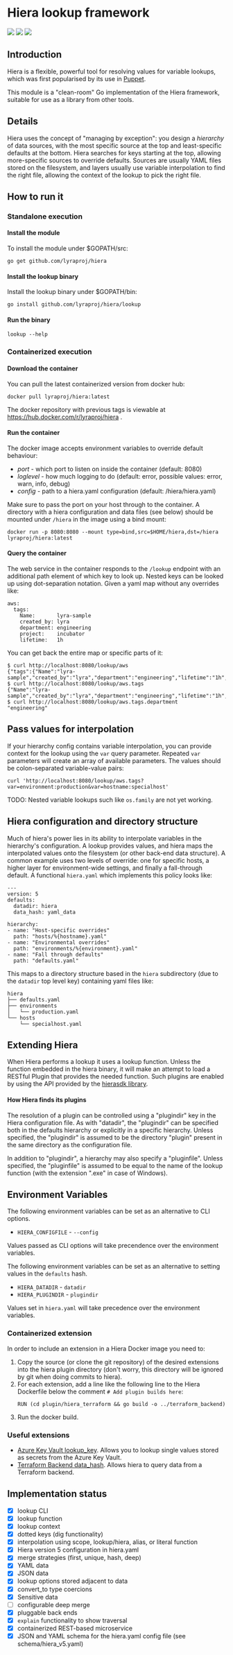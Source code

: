 # Hiera lookup framework

[![](https://goreportcard.com/badge/github.com/lyraproj/hiera)](https://goreportcard.com/report/github.com/lyraproj/hiera)
[![](https://img.shields.io/badge/godoc-reference-blue.svg)](https://godoc.org/github.com/lyraproj/hiera)
[![](https://github.com/lyraproj/hiera/workflows/Hiera%20Tests/badge.svg)](https://github.com/lyraproj/hiera/actions)

## Introduction

Hiera is a flexible, powerful tool for resolving values for variable lookups, which was first popularised by its use in [Puppet](https://puppet.com/docs/puppet/5.5/hiera.html).

This module is a "clean-room" Go implementation of the Hiera framework, suitable for use as a library from other tools.

## Details

Hiera uses the concept of "managing by exception": you design a *hierarchy* of data sources, with the most specific source at the top and  least-specific defaults at the bottom. Hiera searches for keys starting at the top, allowing more-specific sources to override defaults. Sources are usually YAML files stored on the filesystem, and layers usually use variable interpolation to find the right file, allowing the context of the lookup to pick the right file.

## How to run it

### Standalone execution

#### Install the module

To install the module under $GOPATH/src:

    go get github.com/lyraproj/hiera

#### Install the lookup binary

Install the lookup binary under $GOPATH/bin:

    go install github.com/lyraproj/hiera/lookup

#### Run the binary

    lookup --help

### Containerized execution

#### Download the container

You can pull the latest containerized version from docker hub:

    docker pull lyraproj/hiera:latest

The docker repository with previous tags is viewable at https://hub.docker.com/r/lyraproj/hiera .

#### Run the container

The docker image accepts environment variables to override default behaviour:

* *port* - which port to listen on inside the container (default: 8080)
* *loglevel* - how much logging to do (default: error, possible values: error, warn, info, debug)
* *config* - path to a hiera.yaml configuration (default: /hiera/hiera.yaml)

Make sure to pass the port on your host through to the container. A directory with a hiera configuration and data files (see below) should be mounted under `/hiera` in the image using a bind mount:

    docker run -p 8080:8080 --mount type=bind,src=$HOME/hiera,dst=/hiera lyraproj/hiera:latest

#### Query the container

The web service in the container responds to the `/lookup` endpoint with an additional path element of which key to look up. Nested keys can be looked up using dot-separation notation. Given a yaml map without any overrides like:

    aws:
      tags:
        Name:       lyra-sample
        created_by: lyra
        department: engineering
        project:    incubator
        lifetime:   1h

You can get back the entire map or specific parts of it:

    $ curl http://localhost:8080/lookup/aws
    {"tags":{"Name":"lyra-sample","created_by":"lyra","department":"engineering","lifetime":"1h","project":"incubator"}}
    $ curl http://localhost:8080/lookup/aws.tags
    {"Name":"lyra-sample","created_by":"lyra","department":"engineering","lifetime":"1h","project":"incubator"}
    $ curl http://localhost:8080/lookup/aws.tags.department
    "engineering"

## Pass values for interpolation

If your hierarchy config contains variable interpolation, you can provide context for the lookup using the `var` query parameter. Repeated `var` parameters will create an array of available parameters. The values should be colon-separated variable-value pairs:

    curl 'http://localhost:8080/lookup/aws.tags?var=environment:production&var=hostname:specialhost'

TODO: Nested variable lookups such like `os.family` are not yet working.

## Hiera configuration and directory structure

Much of hiera's power lies in its ability to interpolate variables in the hierarchy's configuration. A lookup provides values, and hiera maps the interpolated values onto the filesystem (or other back-end data structure). A common example uses two levels of override: one for specific hosts, a higher layer for environment-wide settings, and finally a fall-through default. A functional `hiera.yaml` which implements this policy looks like:

    ---
    version: 5
    defaults:
      datadir: hiera
      data_hash: yaml_data

    hierarchy:
    - name: "Host-specific overrides"
      path: "hosts/%{hostname}.yaml"
    - name: "Environmental overrides"
      path: "environments/%{environment}.yaml"
    - name: "Fall through defaults"
      path: "defaults.yaml"

This maps to a directory structure based in the `hiera` subdirectory (due to the `datadir` top level key) containing yaml files like:

    hiera
    ├── defaults.yaml
    ├── environments
    │   └── production.yaml
    └── hosts
        └── specialhost.yaml

## Extending Hiera

When Hiera performs a lookup it uses a lookup function. Unless the function embedded in the hiera binary, it will
make an attempt to load a RESTful Plugin that provides the needed function. Such plugins are enabled by using the API
provided by the [hierasdk library](https://github.com/lyraproj/hierasdk).

#### How Hiera finds its plugins
The resolution of a plugin can be controlled using a "plugindir" key in the Hiera configuration file. As with "datadir",
the "plugindir" can be specified both in the defaults hierarchy or explicitly in a specific hierarchy. Unless specified,
the "plugindir" is assumed to be the directory "plugin" present in the same directory as the configuration file.

In addition to "plugindir", a hierarchy may also specify a "pluginfile". Unless specified, the "pluginfile" is assumed
to be equal to the name of the lookup function (with the extension ".exe" in case of Windows).

## Environment Variables

The following environment variables can be set as an alternative to CLI options.

* `HIERA_CONFIGFILE` - `--config`

Values passed as CLI options will take precendence over the environment variables.

The following environment variables can be set as an alternative to setting values in the `defaults` hash.

* `HIERA_DATADIR` - `datadir`
* `HIERA_PLUGINDIR` - `plugindir`

Values set in `hiera.yaml` will take precedence over the environment variables.

### Containerized extension

In order to include an extension in a Hiera Docker image you need to:

1. Copy the source (or clone the git repository) of the desired extensions into the hiera plugin directory (don't worry,
   this directory will be ignored by git when doing commits to hiera).
2. For each extension, add a line like the following line to the Hiera Dockerfile below the comment
   `# Add plugin builds here`:
    ```
    RUN (cd plugin/hiera_terraform && go build -o ../terraform_backend)
    ```
3. Run the docker build.

### Useful extensions

* [Azure Key Vault lookup_key](https://github.com/lyraproj/hiera_azure). Allows you to lookup single values stored as
 secrets from the Azure Key Vault.
* [Terraform Backend data_hash](https://github.com/lyraproj/hiera_terraform). Allows hiera to query data from a Terraform
 backend. 

## Implementation status

* [x] lookup CLI
* [x] lookup function
* [x] lookup context
* [x] dotted keys (dig functionality)
* [x] interpolation using scope, lookup/hiera, alias, or literal function
* [x] Hiera version 5 configuration in hiera.yaml
* [x] merge strategies (first, unique, hash, deep)
* [x] YAML data
* [x] JSON data
* [x] lookup options stored adjacent to data
* [x] convert_to type coercions
* [x] Sensitive data
* [ ] configurable deep merge
* [x] pluggable back ends
* [x] `explain` functionality to show traversal
* [x] containerized REST-based microservice
* [x] JSON and YAML schema for the hiera.yaml config file (see schema/hiera_v5.yaml)
